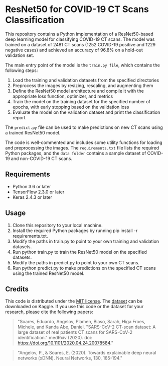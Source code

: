 # ResNet50 for COVID-19 CT Scans Classification
This repository contains a Python implementation of a ResNet50-based deep learning model for classifying COVID-19 CT scans. The model was trained on a dataset of 2481 CT scans (1252 COVID-19 positive and 1229 negative cases) and achieved an accuracy of 96.8% on a hold-out validation set.

The main entry point of the model is the `train.py file`, which contains the following steps:

1. Load the training and validation datasets from the specified directories
2. Preprocess the images by resizing, rescaling, and augmenting them
3. Define the ResNet50 model architecture and compile it with the appropriate loss function, optimizer, and metrics
4. Train the model on the training dataset for the specified number of epochs, with early stopping based on the validation loss
5. Evaluate the model on the validation dataset and print the classification report

The `predict.py` file can be used to make predictions on new CT scans using a trained ResNet50 model.

The code is well-commented and includes some utility functions for loading and preprocessing the images. The `requirements.txt` file lists the required Python packages, and the `data folder` contains a sample dataset of COVID-19 and non-COVID-19 CT scans.

## Requirements
- Python 3.6 or later
- TensorFlow 2.3.0 or later
- Keras 2.4.3 or later

## Usage
1. Clone this repository to your local machine.
2. Install the required Python packages by running pip install -r requirements.txt.
3. Modify the paths in train.py to point to your own training and validation datasets.
4. Run python train.py to train the ResNet50 model on the specified datasets.
5. Modify the paths in predict.py to point to your own CT scans.
6. Run python predict.py to make predictions on the specified CT scans using the trained ResNet50 model.

## Credits
This code is distributed under the [MIT license](https://github.com/abelkwong/xgboost_customer_churn/blob/main/LICENSE). The [dataset](https://www.kaggle.com/datasets/plameneduardo/sarscov2-ctscan-dataset) can be downloaded on Kaggle. If you use this code or the dataset for your research, please cite the following papers:

> "Soares, Eduardo, Angelov, Plamen, Biaso, Sarah, Higa Froes, Michele, and Kanda Abe, Daniel. "SARS-CoV-2 CT-scan dataset: A large dataset of real patients CT scans for SARS-CoV-2 identification." medRxiv (2020). doi: https://doi.org/10.1101/2020.04.24.20078584."

> "Angelov, P., & Soares, E. (2020). Towards explainable deep neural networks (xDNN). Neural Networks, 130, 185-194."
